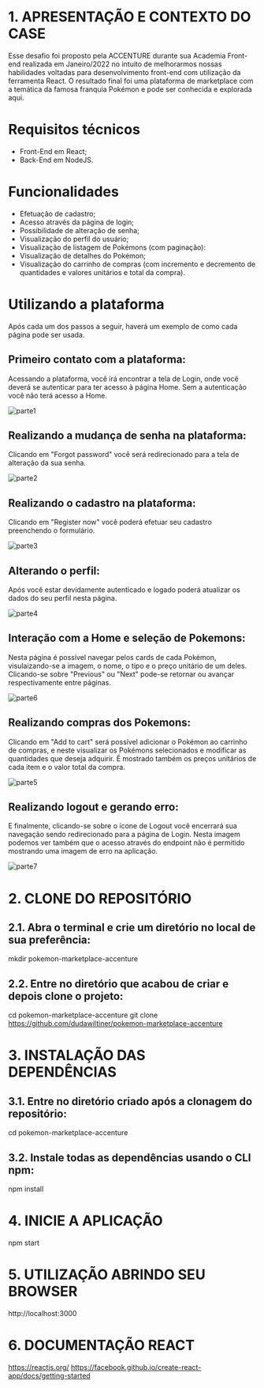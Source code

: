 # 1. APRESENTAÇÃO E CONTEXTO DO CASE

Esse desafio foi proposto pela ACCENTURE durante sua Academia Front-end realizada em Janeiro/2022 no intuito de melhorarmos nossas habilidades voltadas para desenvolvimento front-end com utilização da ferramenta React. O resultado final foi uma plataforma de marketplace com a temática da famosa franquia Pokémon e pode ser conhecida e explorada aqui.

# Requisitos técnicos
- Front-End em React;
- Back-End em NodeJS.

# Funcionalidades
- Efetuação de cadastro;
- Acesso através da página de login;
- Possibilidade de alteração de senha;
- Visualização do perfil do usuário; 
- Visualização de listagem de Pokémons (com paginação):
- Visualização de detalhes do Pokémon;
- Visualização do carrinho de compras (com incremento e decremento de quantidades e valores unitários e total da compra).

# Utilizando a plataforma

Após cada um dos passos a seguir, haverá um exemplo de como cada página pode ser usada.

## Primeiro contato com a plataforma:

Acessando a plataforma, você irá encontrar a tela de Login, onde você deverá se autenticar para ter acesso à página Home. Sem a autenticação você não terá acesso a Home.

![parte1](https://user-images.githubusercontent.com/74082153/152455205-ed3ab1d1-2574-421e-93dd-1fa0ebe45da9.gif)

## Realizando a mudança de senha na plataforma:

Clicando em "Forgot password" você será redirecionado para a tela de alteração da sua senha.

![parte2](https://user-images.githubusercontent.com/74082153/152455544-b100d5fc-1446-4d0a-8d03-60a41b7b0fec.gif)

## Realizando o cadastro na plataforma:

Clicando em "Register now" você poderá efetuar seu cadastro preenchendo o formulário.

![parte3](https://user-images.githubusercontent.com/74082153/152455560-360e1ca0-185e-45e0-b2d3-63ae701fb578.gif)

## Alterando o perfil:

Após você estar devidamente autenticado e logado poderá atualizar os dados do seu perfil nesta página.

![parte4](https://user-images.githubusercontent.com/74082153/152455574-7ef0300f-c63f-42da-8568-f34750c2175d.gif)

## Interação com a Home e seleção de Pokemons:

Nesta página é possível navegar pelos cards de cada Pokémon, visulaizando-se a imagem, o nome, o tipo e o preço unitário de um deles. Clicando-se sobre "Previous" ou "Next" pode-se retornar ou avançar respectivamente entre páginas.

![parte6](https://user-images.githubusercontent.com/74082153/152455606-d7a4da09-44d1-4057-a43e-1e554daeef61.gif)

## Realizando compras dos Pokemons:

Clicando em "Add to cart" será possível adicionar o Pokémon ao carrinho de compras, e neste visualizar os Pokémons selecionados e modificar as quantidades que deseja adquirir. É mostrado também os preços unitários de cada item e o valor total da compra.

![parte5](https://user-images.githubusercontent.com/74082153/152455593-534397ff-3a89-47da-8a3a-5335be1d2087.gif)

## Realizando logout e gerando erro:

E finalmente, clicando-se sobre o ícone de Logout você encerrará sua navegação sendo redirecionado para a página de Login. Nesta imagem podemos ver também que o acesso através do endpoint não é permitido mostrando uma imagem de erro na aplicação.

![parte7](https://user-images.githubusercontent.com/74082153/152455641-8ba23f3b-b4c6-47c7-9a1c-5d753c6ab320.gif)

# 2. CLONE DO REPOSITÓRIO

## 2.1. Abra o terminal e crie um diretório no local de sua preferência:
mkdir pokemon-marketplace-accenture

## 2.2. Entre no diretório que acabou de criar e depois clone o projeto:
cd pokemon-marketplace-accenture
git clone https://github.com/dudawiltiner/pokemon-marketplace-accenture

# 3. INSTALAÇÃO DAS DEPENDÊNCIAS

## 3.1. Entre no diretório criado após a clonagem do repositório:
cd pokemon-marketplace-accenture

## 3.2. Instale todas as dependências usando o CLI npm:
npm install

# 4. INICIE A APLICAÇÃO
npm start

# 5. UTILIZAÇÃO ABRINDO SEU BROWSER
http://localhost:3000

# 6. DOCUMENTAÇÃO REACT
https://reactjs.org/
https://facebook.github.io/create-react-app/docs/getting-started
